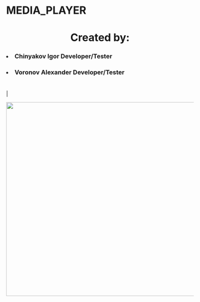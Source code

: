 # MEDIA_PLAYER
<h1 align="center"></h1> 

<h1 align="center">Created by:</h1> 

<h3><li>Chinyakov Igor  Developer/Tester</li></h3>
<h3><li>Voronov Alexander  Developer/Tester</li></h3>
 
<h1 align="center"></h1>
|<p align="center"><img src="" width="1147.21" height="520"/></p>
